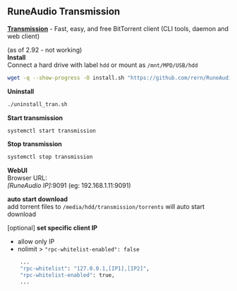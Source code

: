 RuneAudio Transmission
---

[**Transmission**](https://transmissionbt.com/) - Fast, easy, and free BitTorrent client (CLI tools, daemon and web client)  

(as of 2.92 - not working)  
**Install**  
Connect a hard drive with label `hdd` or mount as `/mnt/MPD/USB/hdd`  
```sh
wget -q --show-progress -O install.sh "https://github.com/rern/RuneAudio/blob/master/transmission/install.sh?raw=1"; chmod +x install.sh; ./install.sh
```

**Uninstall**  
```sh
./uninstall_tran.sh
```

**Start transmission**  
```sh
systemctl start transmission
```

**Stop transmission**  
```sh
systemctl stop transmission
```

**WebUI**  
Browser URL:  
_[RuneAudio IP]_:9091 (eg: 192.168.1.11:9091)  

**auto start download**  
add torrent files to `/media/hdd/transmission/torrents` will auto start download  

[optional] **set specific client IP**  
- allow only IP
- nolimit > `"rpc-whitelist-enabled": false`
```sh
    ...
    "rpc-whitelist": "127.0.0.1,[IP1],[IP2]",
    "rpc-whitelist-enabled": true,
    ...
```
